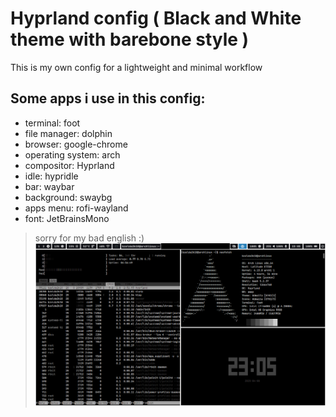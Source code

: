 # Hyprland config ( Black and White theme with barebone style )
This is my own config for a lightweight and minimal workflow

## Some apps i use in this config:
+ terminal: foot
+ file manager: dolphin
+ browser: google-chrome
+ operating system: arch
+ compositor: Hyprland
+ idle: hypridle
+ bar: waybar
+ background: swaybg
+ apps menu: rofi-wayland
+ font: JetBrainsMono

> sorry for my bad english :)
![screenshot](/BlackNWhite/Backgrounds/screenshot.png)
